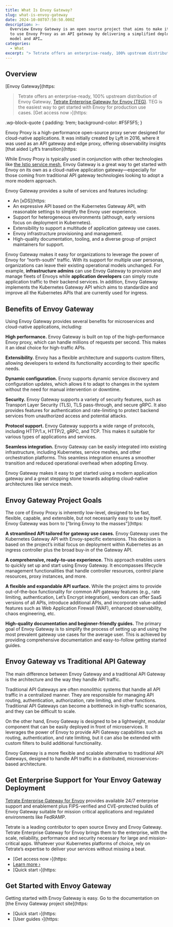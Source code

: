 ```yaml
---
title: What Is Envoy Gateway?
slug: what-is-envoy-gateway
date: 2024-10-08T07:50:50.000Z
description: >-
  Overview Envoy Gateway is an open source project that aims to make it simple
  to use Envoy Proxy as an API gateway by delivering a simplified deployment
  model and API…
categories:
  - What
excerpt: "> Tetrate offers an enterprise-ready, 100% upstream distribution of Envoy Gateway,\_Tetrate Enterprise Gateway for Envoy (TEG)(/tetrate-enterprise-gateway-for-envoy/). TEG is the easiest way to get started with Envoy for production use cases.\_Get access now."
---
```


## Overview

[Envoy Gateway](https:

> Tetrate offers an enterprise-ready, 100% upstream distribution of Envoy Gateway, [Tetrate Enterprise Gateway for Envoy (TEG)](/tetrate-enterprise-gateway-for-envoy/). TEG is the easiest way to get started with Envoy for production use cases. [Get access now ›](https:

.wp-block-quote { padding: 1rem; background-color: #F5F5F5; }

Envoy Proxy is a high-performance open-source proxy server designed for cloud-native applications. It was initially created by Lyft in 2016, where it was used as an API gateway and edge proxy, offering observability insights [that aided Lyft’s transition](https:

While Envoy Proxy is typically used in conjunction with other technologies like [the Istio service mesh](/what-is-istio-service-mesh/), Envoy Gateway is a great way to get started with Envoy on its own as a cloud-native application gateway—especially for those coming from traditional API gateway technologies looking to adopt a more modern approach.

Envoy Gateway provides a suite of services and features including:

- An [xDS](https:
- An expressive API based on the Kubernetes Gateway API, with reasonable settings to simplify the Envoy user experience.
- Support for heterogeneous environments (although, early versions focus on deployment in Kubernetes).
- Extensibility to support a multitude of application gateway use cases.
- Envoy infrastructure provisioning and management.
- High-quality documentation, tooling, and a diverse group of project maintainers for support.

Envoy Gateway makes it easy for organizations to leverage the power of Envoy for “north-south” traffic. With its support for multiple user personas, organizations can leave their existing operational models unchanged. For example, **infrastructure admins** can use Envoy Gateway to provision and manage fleets of Envoys while **application developers** can simply route application traffic to their backend services. In addition, Envoy Gateway implements the Kubernetes Gateway API which aims to standardize and improve all the Kubernetes APIs that are currently used for ingress.

## Benefits of Envoy Gateway

Using Envoy Gateway provides several benefits for microservices and cloud-native applications, including:

**High performance.** Envoy Gateway is built on top of the high-performance Envoy proxy, which can handle millions of requests per second. This makes it an ideal choice for high-traffic APIs.

**Extensibility.** Envoy has a flexible architecture and supports custom filters, allowing developers to extend its functionality according to their specific needs.

**Dynamic configuration.** Envoy supports dynamic service discovery and configuration updates, which allows it to adapt to changes in the system without the need for manual intervention or downtime.

**Security.** Envoy Gateway supports a variety of security features, such as Transport Layer Security (TLS), TLS pass-through, and secure gRPC. It also provides features for authentication and rate-limiting to protect backend services from unauthorized access and potential attacks.

**Protocol support.** Envoy Gateway supports a wide range of protocols, including HTTP/1.x, HTTP/2, gRPC, and TCP. This makes it suitable for various types of applications and services.

**Seamless integration.** Envoy Gateway can be easily integrated into existing infrastructure, including Kubernetes, service meshes, and other orchestration platforms. This seamless integration ensures a smoother transition and reduced operational overhead when adopting Envoy.

Envoy Gateway makes it easy to get started using a modern application gateway and a great stepping stone towards adopting cloud-native architectures like service mesh.

## Envoy Gateway Project Goals

The core of Envoy Proxy is inherently low-level, designed to be fast, flexible, capable, and extensible, but not necessarily easy to use by itself. Envoy Gateway was born to [“bring Envoy to the masses”](https:

**A streamlined API tailored for gateway use cases.** Envoy Gateway uses the Kubernetes Gateway API with Envoy-specific extensions. This decision is based on the project’s initial focus on deployment within Kubernetes as an ingress controller plus the broad buy-in of the Gateway API.

**A comprehensive, ready-to-use experience.** This approach enables users to quickly set up and start using Envoy Gateway. It encompasses lifecycle management functionalities that handle controller resources, control plane resources, proxy instances, and more.

**A flexible and expandable API surface.** While the project aims to provide out-of-the-box functionality for common API gateway features (e.g., rate limiting, authentication, Let’s Encrypt integration), vendors can offer SaaS versions of all APIs, introduce additional APIs, and incorporate value-added features such as Web Application Firewall (WAF), enhanced observability, chaos engineering, etc.

**High-quality documentation and beginner-friendly guides.** The primary goal of Envoy Gateway is to simplify the process of setting up and using the most prevalent gateway use cases for the average user. This is achieved by providing comprehensive documentation and easy-to-follow getting started guides.

## Envoy Gateway vs Traditional API Gateway

The main difference between Envoy Gateway and a traditional API Gateway is the architecture and the way they handle API traffic.

Traditional API Gateways are often monolithic systems that handle all API traffic in a centralized manner. They are responsible for managing API routing, authentication, authorization, rate limiting, and other functions. Traditional API Gateways can become a bottleneck in high-traffic scenarios, and they can be difficult to scale.

On the other hand, Envoy Gateway is designed to be a lightweight, modular component that can be easily deployed in front of microservices. It leverages the power of Envoy to provide API Gateway capabilities such as routing, authentication, and rate limiting, but it can also be extended with custom filters to build additional functionality.

Envoy Gateway is a more flexible and scalable alternative to traditional API Gateways, designed to handle API traffic in a distributed, microservices-based architecture.

## Get Enterprise Support for Your Envoy Gateway Deployment

[Tetrate Enterprise Gateway for Envoy](/tetrate-enterprise-gateway-for-envoy/) provides available 24/7 enterprise support and enablement plus FIPS-verified and CVE-protected builds of Envoy Gateway suitable for mission critical applications and regulated environments like FedRAMP.

Tetrate is a leading contributor to open source Envoy and Envoy Gateway. Tetrate Enterprise Gateway for Envoy brings them to the enterprise, with the scale, reliability, performance and security necessary for large and mission-critical apps. Whatever your Kubernetes platforms of choice, rely on Tetrate’s expertise to deliver your services without missing a beat.

- [Get access now ›](https:
- [Learn more ›](/tetrate-enterprise-gateway-for-envoy/)
- [Quick start ›](https:

## Get Started with Envoy Gateway

Getting started with Envoy Gateway is easy. Go to the documentation on [the Envoy Gateway project site](https:

- [Quick start ›](https:
- [User guides ›](https:
